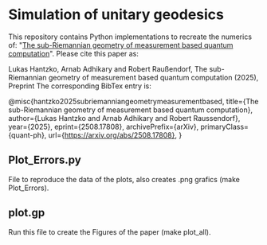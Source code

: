 # Simulation of unitary geodesics

This repository contains Python implementations to recreate the numerics of: "[The sub-Riemannian geometry of measurement based quantum computation](https://arxiv.org/abs/2508.17808)". Please cite this paper as:

Lukas Hantzko, Arnab Adhikary and Robert Raußendorf, The sub-Riemannian geometry of measurement based quantum computation (2025), Preprint
The corresponding BibTex entry is:

@misc{hantzko2025subriemanniangeometrymeasurementbased,
      title={The sub-Riemannian geometry of measurement based quantum computation}, 
      author={Lukas Hantzko and Arnab Adhikary and Robert Raussendorf},
      year={2025},
      eprint={2508.17808},
      archivePrefix={arXiv},
      primaryClass={quant-ph},
      url={https://arxiv.org/abs/2508.17808}, 
}

## Plot_Errors.py
File to reproduce the data of the plots, also creates .png grafics (make Plot_Errors).

## plot.gp
Run this file to create the Figures of the paper (make plot_all).
